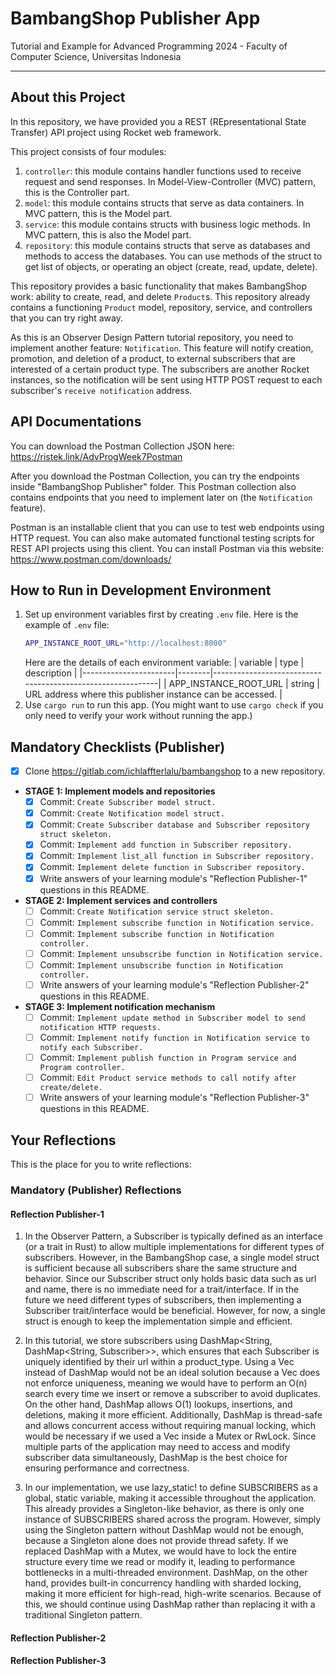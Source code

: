 # BambangShop Publisher App
Tutorial and Example for Advanced Programming 2024 - Faculty of Computer Science, Universitas Indonesia

---

## About this Project
In this repository, we have provided you a REST (REpresentational State Transfer) API project using Rocket web framework.

This project consists of four modules:
1.  `controller`: this module contains handler functions used to receive request and send responses.
    In Model-View-Controller (MVC) pattern, this is the Controller part.
2.  `model`: this module contains structs that serve as data containers.
    In MVC pattern, this is the Model part.
3.  `service`: this module contains structs with business logic methods.
    In MVC pattern, this is also the Model part.
4.  `repository`: this module contains structs that serve as databases and methods to access the databases.
    You can use methods of the struct to get list of objects, or operating an object (create, read, update, delete).

This repository provides a basic functionality that makes BambangShop work: ability to create, read, and delete `Product`s.
This repository already contains a functioning `Product` model, repository, service, and controllers that you can try right away.

As this is an Observer Design Pattern tutorial repository, you need to implement another feature: `Notification`.
This feature will notify creation, promotion, and deletion of a product, to external subscribers that are interested of a certain product type.
The subscribers are another Rocket instances, so the notification will be sent using HTTP POST request to each subscriber's `receive notification` address.

## API Documentations

You can download the Postman Collection JSON here: https://ristek.link/AdvProgWeek7Postman

After you download the Postman Collection, you can try the endpoints inside "BambangShop Publisher" folder.
This Postman collection also contains endpoints that you need to implement later on (the `Notification` feature).

Postman is an installable client that you can use to test web endpoints using HTTP request.
You can also make automated functional testing scripts for REST API projects using this client.
You can install Postman via this website: https://www.postman.com/downloads/

## How to Run in Development Environment
1.  Set up environment variables first by creating `.env` file.
    Here is the example of `.env` file:
    ```bash
    APP_INSTANCE_ROOT_URL="http://localhost:8000"
    ```
    Here are the details of each environment variable:
    | variable              | type   | description                                                |
    |-----------------------|--------|------------------------------------------------------------|
    | APP_INSTANCE_ROOT_URL | string | URL address where this publisher instance can be accessed. |
2.  Use `cargo run` to run this app.
    (You might want to use `cargo check` if you only need to verify your work without running the app.)

## Mandatory Checklists (Publisher)
-   [x] Clone https://gitlab.com/ichlaffterlalu/bambangshop to a new repository.
-   **STAGE 1: Implement models and repositories**
    -   [x] Commit: `Create Subscriber model struct.`
    -   [x] Commit: `Create Notification model struct.`
    -   [x] Commit: `Create Subscriber database and Subscriber repository struct skeleton.`
    -   [x] Commit: `Implement add function in Subscriber repository.`
    -   [x] Commit: `Implement list_all function in Subscriber repository.`
    -   [x] Commit: `Implement delete function in Subscriber repository.`
    -   [x] Write answers of your learning module's "Reflection Publisher-1" questions in this README.
-   **STAGE 2: Implement services and controllers**
    -   [ ] Commit: `Create Notification service struct skeleton.`
    -   [ ] Commit: `Implement subscribe function in Notification service.`
    -   [ ] Commit: `Implement subscribe function in Notification controller.`
    -   [ ] Commit: `Implement unsubscribe function in Notification service.`
    -   [ ] Commit: `Implement unsubscribe function in Notification controller.`
    -   [ ] Write answers of your learning module's "Reflection Publisher-2" questions in this README.
-   **STAGE 3: Implement notification mechanism**
    -   [ ] Commit: `Implement update method in Subscriber model to send notification HTTP requests.`
    -   [ ] Commit: `Implement notify function in Notification service to notify each Subscriber.`
    -   [ ] Commit: `Implement publish function in Program service and Program controller.`
    -   [ ] Commit: `Edit Product service methods to call notify after create/delete.`
    -   [ ] Write answers of your learning module's "Reflection Publisher-3" questions in this README.

## Your Reflections
This is the place for you to write reflections:

### Mandatory (Publisher) Reflections

#### Reflection Publisher-1
1. In the Observer Pattern, a Subscriber is typically defined as an interface (or a trait in Rust) to allow multiple implementations for different types of subscribers. However, in the BambangShop case, a single model struct is sufficient because all subscribers share the same structure and behavior. Since our Subscriber struct only holds basic data such as url and name, there is no immediate need for a trait/interface. If in the future we need different types of subscribers, then implementing a Subscriber trait/interface would be beneficial. However, for now, a single struct is enough to keep the implementation simple and efficient.

2. In this tutorial, we store subscribers using DashMap<String, DashMap<String, Subscriber>>, which ensures that each Subscriber is uniquely identified by their url within a product_type. Using a Vec<Subscriber> instead of DashMap would not be an ideal solution because a Vec does not enforce uniqueness, meaning we would have to perform an O(n) search every time we insert or remove a subscriber to avoid duplicates. On the other hand, DashMap allows O(1) lookups, insertions, and deletions, making it more efficient. Additionally, DashMap is thread-safe and allows concurrent access without requiring manual locking, which would be necessary if we used a Vec inside a Mutex or RwLock. Since multiple parts of the application may need to access and modify subscriber data simultaneously, DashMap is the best choice for ensuring performance and correctness.

3. In our implementation, we use lazy_static! to define SUBSCRIBERS as a global, static variable, making it accessible throughout the application. This already provides a Singleton-like behavior, as there is only one instance of SUBSCRIBERS shared across the program. However, simply using the Singleton pattern without DashMap would not be enough, because a Singleton alone does not provide thread safety. If we replaced DashMap with a Mutex<HashMap>, we would have to lock the entire structure every time we read or modify it, leading to performance bottlenecks in a multi-threaded environment. DashMap, on the other hand, provides built-in concurrency handling with sharded locking, making it more efficient for high-read, high-write scenarios. Because of this, we should continue using DashMap rather than replacing it with a traditional Singleton pattern.

#### Reflection Publisher-2

#### Reflection Publisher-3
